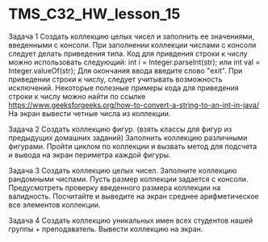 # TMS_C32_HW_lesson_15
Задача 1
Создать коллекцию целых чисел и заполнить ее значениями, введенными с консоли.
При заполнении коллекции числами с консоли следует делать приведения типа.
Код для привдения строки к числу можно использовать следующий:
int i = Integer.parseInt(str);
или
int val = Integer.valueOf(str);
Для окончания ввода введите слово "exit".
При приведении строки к числу, следует учитывать возможность исключений.
Некоторые полезные примеры кода для приведения строки к числу можно найти по ссылке
https://www.geeksforgeeks.org/how-to-convert-a-string-to-an-int-in-java/
На экран вывести четные числа из коллекции.


Задача 2
Создать коллекцию фигур.
(взять классы для фигур из предыдущих домашних заданий)
Заполнить коллекцию различными фигурами.
Пройти циклом по коллекции и вызвать метод для подсчета и вывода на экран периметра каждой фигуры.


Задача 3
Создать коллекцию целых чисел.
Заполните коллекцию рандомными числами.
Пусть размер коллекции задается с консоли.
Предусмотреть проверку введенного размера коллекции на валидность.
Посчитайте и выведите на экран среднее арифметическое все элементов коллекции.


Задача 4
Создать коллекцию уникальных имен всех студентов нашей группы + преподаватель.
Вывести коллекцию на экран.
